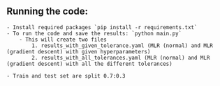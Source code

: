## Running the code:
    - Install required packages `pip install -r requirements.txt`
    - To run the code and save the results: `python main.py`
        - This will create two files
            1. results_with_given_tolerance.yaml (MLR (normal) and MLR (gradient descent) with given hyperparameters)
            2. results_with_all_tolerances.yaml (MLR (normal) and MLR (gradient descent) with all the different tolerances)

    - Train and test set are split 0.7:0.3
